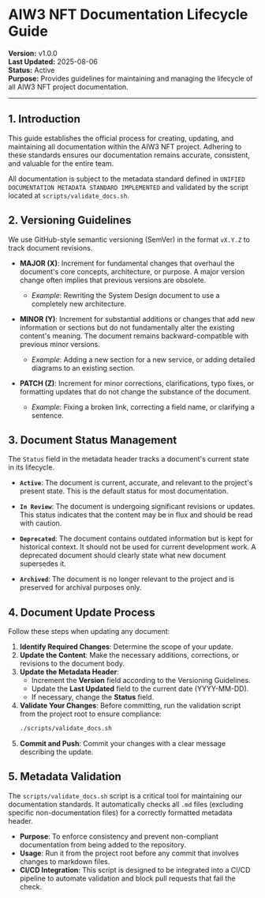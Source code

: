 # AIW3 NFT Documentation Lifecycle Guide

<!-- Document Metadata -->
**Version:** v1.0.0  
**Last Updated:** 2025-08-06  
**Status:** Active  
**Purpose:** Provides guidelines for maintaining and managing the lifecycle of all AIW3 NFT project documentation.

---

## 1. Introduction

This guide establishes the official process for creating, updating, and maintaining all documentation within the AIW3 NFT project. Adhering to these standards ensures our documentation remains accurate, consistent, and valuable for the entire team.

All documentation is subject to the metadata standard defined in `UNIFIED DOCUMENTATION METADATA STANDARD IMPLEMENTED` and validated by the script located at `scripts/validate_docs.sh`.

## 2. Versioning Guidelines

We use GitHub-style semantic versioning (SemVer) in the format `vX.Y.Z` to track document revisions.

- **MAJOR (X)**: Increment for fundamental changes that overhaul the document's core concepts, architecture, or purpose. A major version change often implies that previous versions are obsolete.
  - *Example*: Rewriting the System Design document to use a completely new architecture.

- **MINOR (Y)**: Increment for substantial additions or changes that add new information or sections but do not fundamentally alter the existing content's meaning. The document remains backward-compatible with previous minor versions.
  - *Example*: Adding a new section for a new service, or adding detailed diagrams to an existing section.

- **PATCH (Z)**: Increment for minor corrections, clarifications, typo fixes, or formatting updates that do not change the substance of the document.
  - *Example*: Fixing a broken link, correcting a field name, or clarifying a sentence.

## 3. Document Status Management

The `Status` field in the metadata header tracks a document's current state in its lifecycle.

- **`Active`**: The document is current, accurate, and relevant to the project's present state. This is the default status for most documentation.

- **`In Review`**: The document is undergoing significant revisions or updates. This status indicates that the content may be in flux and should be read with caution.

- **`Deprecated`**: The document contains outdated information but is kept for historical context. It should not be used for current development work. A deprecated document should clearly state what new document supersedes it.

- **`Archived`**: The document is no longer relevant to the project and is preserved for archival purposes only. 

## 4. Document Update Process

Follow these steps when updating any document:

1.  **Identify Required Changes**: Determine the scope of your update.
2.  **Update the Content**: Make the necessary additions, corrections, or revisions to the document body.
3.  **Update the Metadata Header**:
    -   Increment the **Version** field according to the Versioning Guidelines.
    -   Update the **Last Updated** field to the current date (YYYY-MM-DD).
    -   If necessary, change the **Status** field.
4.  **Validate Your Changes**: Before committing, run the validation script from the project root to ensure compliance:
    ```bash
    ./scripts/validate_docs.sh
    ```
5.  **Commit and Push**: Commit your changes with a clear message describing the update.

## 5. Metadata Validation

The `scripts/validate_docs.sh` script is a critical tool for maintaining our documentation standards. It automatically checks all `.md` files (excluding specific non-documentation files) for a correctly formatted metadata header.

- **Purpose**: To enforce consistency and prevent non-compliant documentation from being added to the repository.
- **Usage**: Run it from the project root before any commit that involves changes to markdown files.
- **CI/CD Integration**: This script is designed to be integrated into a CI/CD pipeline to automate validation and block pull requests that fail the check.
